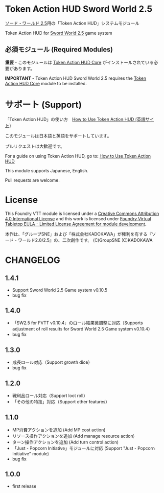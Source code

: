 # Token Action HUD Sword World 2.5

[ソード・ワールド 2.5](https://foundryvtt.com/packages/sw25)用の「Token Action HUD」システムモジュール

Token Action HUD for [Sword World 2.5](https://foundryvtt.com/packages/sw25) game system

## 必須モジュール (Required Modules)

**重要** - このモジュールは [Token Action HUD Core](https://foundryvtt.com/packages/token-action-hud-core) がインストールされている必要があります。

**IMPORTANT** - Token Action HUD Sword World 2.5 requires the [Token Action HUD Core](https://foundryvtt.com/packages/token-action-hud-core) module to be installed.

# サポート (Support)

「Token Action HUD」の使い方　[How to Use Token Action HUD (英語サイト)](https://github.com/Larkinabout/fvtt-token-action-hud-core/wiki/How-to-Use-Token-Action-HUD)

このモジュールは日本語と英語をサポートしています。

プルリクエストは大歓迎です。

For a guide on using Token Action HUD, go to: [How to Use Token Action HUD](https://github.com/Larkinabout/fvtt-token-action-hud-core/wiki/How-to-Use-Token-Action-HUD)

This module supports Japanese, English.

Pull requests are welcome. 

# License

This Foundry VTT module is licensed under a [Creative Commons Attribution 4.0 International License](https://creativecommons.org/licenses/by/4.0/) and this work is licensed under [Foundry Virtual Tabletop EULA - Limited License Agreement for module development](https://foundryvtt.com/article/license/).

本作は、「グループSNE」および「株式会社KADOKAWA」が権利を有する『ソード・ワールド2.0/2.5』の、二次創作です。 (C)GroupSNE (C)KADOKAWA

# CHANGELOG

## 1.4.1
- Support Sword World 2.5 Game system v0.10.5
- bug fix

## 1.4.0
- 「SW2.5 for FVTT v0.10.4」のロール結果微調整に対応（Supports adjustment of roll results for Sword World 2.5 Game system v0.10.4）
- bug fix

## 1.3.0
- 成長ロール対応（Support growth dice）
- bug fix

## 1.2.0
- 戦利品ロール対応（Support loot roll）
- 「その他の特技」対応（Support other features）

## 1.1.0
- MP消費アクションを追加 (Add MP cost action)
- リソース操作アクションを追加 (Add manage resource action)
- ターン操作アクションを追加 (Add turn control action)
- 「Just - Popcorn Initiative」モジュールに対応 (Support "Just - Popcorn Initiative" module)
- bug fix

## 1.0.0
- first release